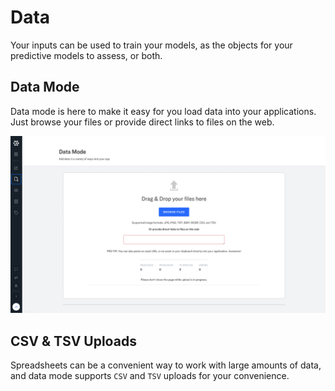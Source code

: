 # Data

Your inputs can be used to train your models, as the objects for your predictive models to assess, or both.

## Data Mode

Data mode is here to make it easy for you load data into your applications. Just browse your files or provide direct links to files on the web.

![](../../.gitbook/assets/data_mode.jpg)

## CSV & TSV Uploads

Spreadsheets can be a convenient way to work with large amounts of data, and data mode supports `CSV` and `TSV` uploads for your convenience.
